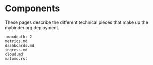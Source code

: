 # Components

These pages describe the different technical pieces that make up the mybinder.org deployment.

```{toctree}
:maxdepth: 2
metrics.md
dashboards.md
ingress.md
cloud.md
matomo.rst
```
